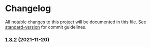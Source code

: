 # Changelog

All notable changes to this project will be documented in this file. See [standard-version](https://github.com/conventional-changelog/standard-version) for commit guidelines.

### [1.3.2](https://github.com/thinkkoa/koatty_cacheable/compare/v1.2.12...v1.3.2) (2021-11-20)
